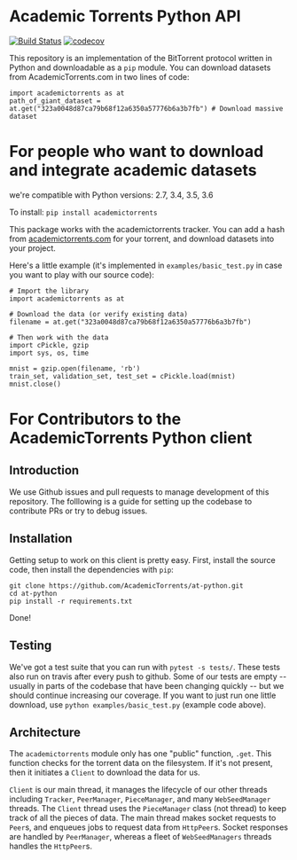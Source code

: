 # Academic Torrents Python API

[![Build Status](https://travis-ci.org/AcademicTorrents/at-python.svg?branch=master)](https://travis-ci.org/AcademicTorrents/at-python)
[![codecov](https://codecov.io/gh/AcademicTorrents/at-python/branch/master/graph/badge.svg)](https://codecov.io/gh/AcademicTorrents/python-r-api)

This repository is an implementation of the BitTorrent protocol written in Python and downloadable as a `pip` module. You can download datasets from AcademicTorrents.com in two lines of code:
```
import academictorrents as at
path_of_giant_dataset = at.get("323a0048d87ca79b68f12a6350a57776b6a3b7fb") # Download massive dataset
```

# For people who want to download and integrate academic datasets
we're compatible with Python versions: 2.7, 3.4, 3.5, 3.6

To install:
`pip install academictorrents`

This package works with the academictorrents tracker. You can add a hash from [academictorrents.com](academictorrents.com) for your torrent, and download datasets into your project.

Here's a little example (it's implemented in `examples/basic_test.py` in case you want to play with our source code):
```
# Import the library
import academictorrents as at

# Download the data (or verify existing data)
filename = at.get("323a0048d87ca79b68f12a6350a57776b6a3b7fb")

# Then work with the data
import cPickle, gzip
import sys, os, time

mnist = gzip.open(filename, 'rb')
train_set, validation_set, test_set = cPickle.load(mnist)
mnist.close()
```


# For Contributors to the AcademicTorrents Python client
## Introduction
We use Github issues and pull requests to manage development of this repository. The folllowing is a guide for setting up the codebase to contribute PRs or try to debug issues.

## Installation
Getting setup to work on this client is pretty easy. First, install the source code, then install the dependencies with `pip`:

```
git clone https://github.com/AcademicTorrents/at-python.git
cd at-python
pip install -r requirements.txt
```
Done!

## Testing
We've got a test suite that you can run with `pytest -s tests/`. These tests also run on travis after every push to github. Some of our tests are empty -- usually in parts of the codebase that have been changing quickly -- but we should continue increasing our coverage. If you want to just run one little download, use `python examples/basic_test.py` (example code above). 

## Architecture
The `academictorrents` module only has one "public" function, `.get`. This function checks for the torrent data on the filesystem. If it's not present, then it initiates a `Client` to download the data for us.

`Client` is our main thread, it manages the lifecycle of our other threads including `Tracker`, `PeerManager`, `PieceManager`, and many `WebSeedManager` threads. The `Client` thread uses the `PieceManager` class (not thread) to keep track of all the pieces of data. The main thread makes socket requests to `Peer`s, and enqueues jobs to request data from `HttpPeer`s. Socket responses are handled by `PeerManager`, whereas a fleet of `WebSeedManagers` threads handles the `HttpPeer`s.
